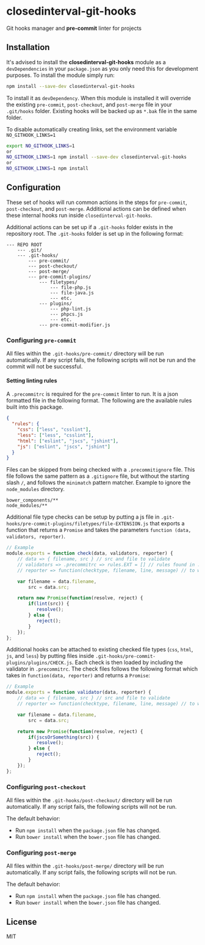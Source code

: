 # closedinterval-git-hooks
Git hooks manager and **pre-commit** linter for projects

## Installation

It's advised to install the **closedinterval-git-hooks** module as a `devDependencies`
in your `package.json` as you only need this for development purposes. To install the
module simply run:

```bash
npm install --save-dev closedinterval-git-hooks
```

To install it as `devDependency`. When this module is installed it will override
the existing `pre-commit`, `post-checkout`, and `post-merge` file in your `.git/hooks`
folder. Existing hooks will be backed up as `*.bak` file in the same folder.

To disable automatically creating links, set the environment variable `NO_GITHOOK_LINKS=1`
```bash
export NO_GITHOOK_LINKS=1
or
NO_GITHOOK_LINKS=1 npm install --save-dev closedinterval-git-hooks
or
NO_GITHOOK_LINKS=1 npm install
```

## Configuration

These set of hooks will run common actions in the steps for `pre-commit`, `post-checkout`,
and `post-merge`. Additional actions can be defined when these internal hooks run inside
`closedinterval-git-hooks`.

Additional actions can be set up if a `.git-hooks` folder exists in the repository root.
The `.git-hooks` folder is set up in the following format:

```
--- REPO ROOT
    --- .git/
    --- .git-hooks/
        --- pre-commit/
        --- post-checkout/
        --- post-merge/
        --- pre-commit-plugins/
            --- filetypes/
                --- file-php.js
                --- file-java.js
                --- etc.
            --- plugins/
                --- php-lint.js
                --- phpcs.js
                --- etc.
            --- pre-commit-modifier.js
```

### Configuring `pre-commit`

All files within the `.git-hooks/pre-commit/` directory will be run automatically. If any
script fails, the following scripts will not be run and the commit will not be successful.

#### Setting linting rules

A `.precommitrc` is required for the `pre-commit` linter to run. It is a json formatted file
in the following format. The following are the available rules built into this package.

```json
{
  "rules": {
    "css": ["less", "csslint"],
    "less": ["less", "csslint"],
    "html": ["eslint", "jscs", "jshint"],
    "js": ["eslint", "jscs", "jshint"]
  }
}

```

Files can be skipped from being checked with a `.precommitignore` file. This file follows the
same pattern as a `.gitignore` file, but without the starting slash `/`, and follows the
`minimatch` pattern matcher. Example to ignore the `node_modules` directory.

```
bower_components/**
node_modules/**
```

Additional file type checks can be setup by putting a js file in
`.git-hooks/pre-commit-plugins/filetypes/file-EXTENSION.js` that exports a function that returns
a `Promise` and takes the parameters `function (data, validators, reporter)`.

```javascript
// Example
module.exports = function check(data, validators, reporter) {
    // data => { filename, src } // src and file to validate
    // validators => .precommitrc => rules.EXT = [] // rules found in .precommitrc
    // reporter => function(checktype, filename, line, message) // to write grouped error messages

    var filename = data.filename,
        src = data.src;

    return new Promise(function(resolve, reject) {
        if(lint(src)) {
           resolve();
        } else {
           reject();
        }
    });
};
```

Additional hooks can be attached to existing checked file types (`css`, `html`, `js`, and `less`)
by putting files inside `.git-hooks/pre-commit-plugins/plugins/CHECK.js`. Each check is then loaded
by including the validator in `.precommitrc`. The check files follows the following format which
takes in `function(data, reporter)` and returns a `Promise`:


```javascript
// Example
module.exports = function validator(data, reporter) {
    // data => { filename, src } // src and file to validate
    // reporter => function(checktype, filename, line, message) // to write grouped error messages

    var filename = data.filename,
        src = data.src;

    return new Promise(function(resolve, reject) {
        if(jscsOrSomething(src)) {
           resolve();
        } else {
           reject();
        }
    });
};
```

### Configuring `post-checkout`

All files within the `.git-hooks/post-checkout/` directory will be run automatically. If any
script fails, the following scripts will not be run.

The default behavior:
 - Run `npm install` when the `package.json` file has changed.
 - Run `bower install` when the `bower.json` file has changed.

### Configuring `post-merge`

All files within the `.git-hooks/post-merge/` directory will be run automatically. If any
script fails, the following scripts will not be run.

The default behavior:
 - Run `npm install` when the `package.json` file has changed.
 - Run `bower install` when the `bower.json` file has changed.

## License

MIT
